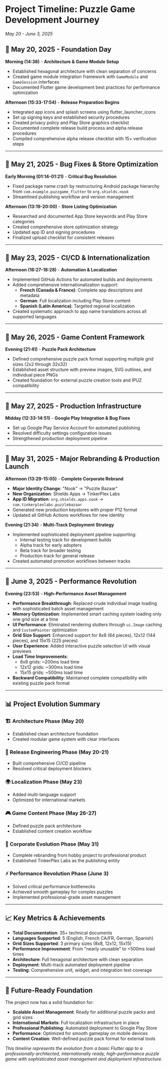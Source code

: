 # Project Timeline: Puzzle Game Development Journey
*May 20 - June 3, 2025*

## 📅 **May 20, 2025** - Foundation Day
**Morning (14:38)** - **Architecture & Game Module Setup**
- Established hexagonal architecture with clean separation of concerns
- Created game module integration framework with `GameModule` and `GameSession` interfaces
- Documented Flutter game development best practices for performance optimization

**Afternoon (15:33-17:54)** - **Release Preparation Begins**
- Integrated app icons and splash screens using flutter_launcher_icons
- Set up signing keys and established security procedures
- Created privacy policy and Play Store graphics checklist
- Documented complete release build process and alpha release procedures
- Compiled comprehensive alpha release checklist with 15+ verification steps

---

## 📅 **May 21, 2025** - Bug Fixes & Store Optimization
**Early Morning (01:14-01:21)** - **Critical Bug Resolution**
- Fixed package name crash by restructuring Android package hierarchy from `com.example.puzzgame_flutter` to `org.shields.nook`
- Streamlined publishing workflow and version management

**Afternoon (13:19-20:00)** - **Store Listing Optimization**
- Researched and documented App Store keywords and Play Store categories
- Created comprehensive store optimization strategy
- Updated app ID and signing procedures
- Finalized upload checklist for consistent releases

---

## 📅 **May 23, 2025** - CI/CD & Internationalization
**Afternoon (16:27-18:28)** - **Automation & Localization**
- Implemented GitHub Actions for automated builds and deployments
- Added comprehensive internationalization support:
  - **French (Canada & France)**: Complete app descriptions and metadata
  - **German**: Full localization including Play Store content
  - **Spanish (Latin America)**: Targeted regional localization
- Created systematic approach to app name translations across all supported languages

---

## 📅 **May 26, 2025** - Game Content Framework
**Evening (21:41)** - **Puzzle Pack Architecture**
- Defined comprehensive puzzle pack format supporting multiple grid sizes (2x2 through 32x32)
- Established asset structure with preview images, SVG outlines, and individual piece PNGs
- Created foundation for external puzzle creation tools and IPUZ compatibility

---

## 📅 **May 27, 2025** - Production Infrastructure
**Midday (12:33-14:51)** - **Google Play Integration & Bug Fixes**
- Set up Google Play Service Account for automated publishing
- Resolved difficulty settings configuration issues
- Strengthened production deployment pipeline

---

## 📅 **May 31, 2025** - Major Rebranding & Production Launch
**Afternoon (13:29-15:05)** - **Complete Corporate Rebrand**
- **Major Identity Change**: "Nook" → "Puzzle Bazaar"
- **New Organization**: Shields Apps → TinkerPlex Labs
- **App ID Migration**: `org.shields.apps.nook` → `com.tinkerplexlabs.puzzlebazaar`
- Generated new production keystores with proper P12 format
- Updated all GitHub Actions workflows for new identity

**Evening (21:34)** - **Multi-Track Deployment Strategy**
- Implemented sophisticated deployment pipeline supporting:
  - Internal testing track for development builds
  - Alpha track for early adopters
  - Beta track for broader testing
  - Production track for general release
- Created automated promotion workflows between tracks

---

## 📅 **June 3, 2025** - Performance Revolution
**Evening (23:53)** - **High-Performance Asset Management**
- **Performance Breakthrough**: Replaced crude individual image loading with sophisticated batch asset management
- **Memory Optimization**: Implemented smart caching system loading only one grid size at a time
- **UI Performance**: Eliminated rendering stutters through `ui.Image` caching and `CustomPainter` optimization
- **Grid Size Support**: Enhanced support for 8x8 (64 pieces), 12x12 (144 pieces), and 15x15 (225 pieces)
- **User Experience**: Added interactive puzzle selection UI with visual previews
- **Load Time Improvements**: 
  - 8x8 grids: ~200ms load time
  - 12x12 grids: ~300ms load time  
  - 15x15 grids: ~500ms load time
- **Backward Compatibility**: Maintained complete compatibility with existing puzzle pack format

---

## 📊 **Project Evolution Summary**

### **🏗️ Architecture Phase (May 20)**
- Established clean architecture foundation
- Created modular game system with clear interfaces

### **🚀 Release Engineering Phase (May 20-21)**
- Built comprehensive CI/CD pipeline
- Resolved critical deployment blockers

### **🌍 Localization Phase (May 23)**
- Added multi-language support
- Optimized for international markets

### **🎮 Game Content Phase (May 26-27)**
- Defined puzzle pack architecture
- Established content creation workflow

### **🏢 Corporate Evolution Phase (May 31)**
- Complete rebranding from hobby project to professional product
- Established TinkerPlex Labs as the publishing entity

### **⚡ Performance Revolution Phase (June 3)**
- Solved critical performance bottlenecks
- Achieved smooth gameplay for complex puzzles
- Implemented professional-grade asset management

---

## 📈 **Key Metrics & Achievements**

- **Total Documentation**: 35+ technical documents
- **Languages Supported**: 5 (English, French CA/FR, German, Spanish)
- **Grid Sizes Supported**: 3 primary sizes (8x8, 12x12, 15x15)
- **Performance Improvement**: From "nearly unusable" to <500ms load times
- **Architecture**: Full hexagonal architecture with clean separation
- **Deployment**: Multi-track automated deployment pipeline
- **Testing**: Comprehensive unit, widget, and integration test coverage

---

## 🔮 **Future-Ready Foundation**

The project now has a solid foundation for:
- **Scalable Asset Management**: Ready for additional puzzle packs and grid sizes
- **International Markets**: Full localization infrastructure in place
- **Professional Publishing**: Automated deployment to Google Play Store
- **Performance**: Optimized for smooth gameplay on mobile devices
- **Content Creation**: Well-defined puzzle pack format for external tools

*This timeline represents the evolution from a basic Flutter app to a professionally architected, internationally ready, high-performance puzzle game with sophisticated asset management and deployment infrastructure.*
